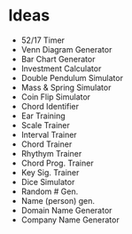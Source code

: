 # Ideas

* 52/17 Timer
* Venn Diagram Generator
* Bar Chart Generator
* Investment Calculator
* Double Pendulum Simulator
* Mass & Spring Simulator
* Coin Flip Simulator
* Chord Identifier
* Ear Training
* Scale Trainer
* Interval Trainer
* Chord Trainer
* Rhythym Trainer
* Chord Prog. Trainer
* Key Sig. Trainer
* Dice Simulator
* Random # Gen.
* Name (person) gen.
* Domain Name Generator
* Company Name Generator
